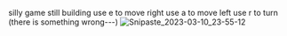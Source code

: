 silly game
still building
use e to move right 
use a to move left
use r to turn (there is something wrong---)
![Snipaste_2023-03-10_23-55-12](https://user-images.githubusercontent.com/67376942/224362633-3c9fd2df-e8c7-49fe-9e79-e6b43058759e.png)
